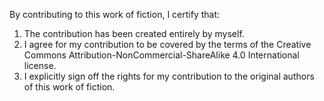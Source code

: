 By contributing to this work of fiction, I certify that:

1. The contribution has been created entirely by myself.
2. I agree for my contribution to be covered by the terms of the
   Creative Commons Attribution-NonCommercial-ShareAlike 4.0 International
   license.
3. I explicitly sign off the rights for my contribution
   to the original authors of this work of fiction.
